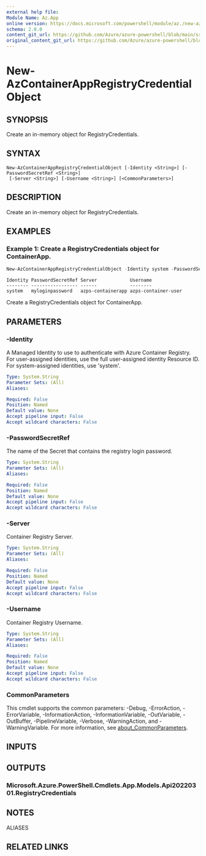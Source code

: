 ```yaml
---
external help file: 
Module Name: Az.App
online version: https://docs.microsoft.com/powershell/module/az./new-azcontainerappregistrycredentialobject
schema: 2.0.0
content_git_url: https://github.com/Azure/azure-powershell/blob/main/src/App/help/New-AzContainerAppRegistryCredentialObject.md
original_content_git_url: https://github.com/Azure/azure-powershell/blob/main/src/App/help/New-AzContainerAppRegistryCredentialObject.md
---
```


# New-AzContainerAppRegistryCredentialObject

## SYNOPSIS
Create an in-memory object for RegistryCredentials.

## SYNTAX

```
New-AzContainerAppRegistryCredentialObject [-Identity <String>] [-PasswordSecretRef <String>]
 [-Server <String>] [-Username <String>] [<CommonParameters>]
```

## DESCRIPTION
Create an in-memory object for RegistryCredentials.

## EXAMPLES

### Example 1: Create a RegistryCredentials object for ContainerApp.
```powershell
New-AzContainerAppRegistryCredentialObject -Identity system -PasswordSecretRef "myloginpassword" -Server azps-containerapp -Username azps-container-user
```

```output
Identity PasswordSecretRef Server            Username
-------- ----------------- ------            --------
system   myloginpassword   azps-containerapp azps-container-user
```

Create a RegistryCredentials object for ContainerApp.

## PARAMETERS

### -Identity
A Managed Identity to use to authenticate with Azure Container Registry.
For user-assigned identities, use the full user-assigned identity Resource ID.
For system-assigned identities, use 'system'.

```yaml
Type: System.String
Parameter Sets: (All)
Aliases:

Required: False
Position: Named
Default value: None
Accept pipeline input: False
Accept wildcard characters: False
```

### -PasswordSecretRef
The name of the Secret that contains the registry login password.

```yaml
Type: System.String
Parameter Sets: (All)
Aliases:

Required: False
Position: Named
Default value: None
Accept pipeline input: False
Accept wildcard characters: False
```

### -Server
Container Registry Server.

```yaml
Type: System.String
Parameter Sets: (All)
Aliases:

Required: False
Position: Named
Default value: None
Accept pipeline input: False
Accept wildcard characters: False
```

### -Username
Container Registry Username.

```yaml
Type: System.String
Parameter Sets: (All)
Aliases:

Required: False
Position: Named
Default value: None
Accept pipeline input: False
Accept wildcard characters: False
```

### CommonParameters
This cmdlet supports the common parameters: -Debug, -ErrorAction, -ErrorVariable, -InformationAction, -InformationVariable, -OutVariable, -OutBuffer, -PipelineVariable, -Verbose, -WarningAction, and -WarningVariable. For more information, see [about_CommonParameters](http://go.microsoft.com/fwlink/?LinkID=113216).

## INPUTS

## OUTPUTS

### Microsoft.Azure.PowerShell.Cmdlets.App.Models.Api20220301.RegistryCredentials

## NOTES

ALIASES

## RELATED LINKS

